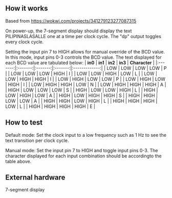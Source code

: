 <!---

This file is used to generate your project datasheet. Please fill in the information below and delete any unused
sections.

You can also include images in this folder and reference them in the markdown. Each image must be less than
512 kb in size, and the combined size of all images must be less than 1 MB.
-->

## How it works

Based from https://wokwi.com/projects/341279123277087315

On power-up, the 7-segment display should display the text PILIPINASLASALLE one at a time per clock cycle. The "dp" output toggles every clock cycle.

Setting the input pin 7 to HIGH allows for manual override of the BCD value. In this mode, input pins 0-3 controls the BCD value. The text displayed for each BCD value are tabulated below:
| **in0** | **in1** | **in2** | **in3** | **Character** |
|:-------:|:-------:|:-------:|:-------:|:-------------:|
|   LOW   |   LOW   |   LOW   |   LOW   |       P       |
|   LOW   |   LOW   |   LOW   |   HIGH  |       I       |
|   LOW   |   LOW   |   HIGH  |   LOW   |       L       |
|   LOW   |   LOW   |   HIGH  |   HIGH  |       I       |
|   LOW   |   HIGH  |   LOW   |   LOW   |       P       |
|   LOW   |   HIGH  |   LOW   |   HIGH  |       I       |
|   LOW   |   HIGH  |   HIGH  |   LOW   |       N       |
|   LOW   |   HIGH  |   HIGH  |   HIGH  |       A       |
|   HIGH  |   LOW   |   LOW   |   LOW   |       S       |
|   HIGH  |   LOW   |   LOW   |   HIGH  |       L       |
|   HIGH  |   LOW   |   HIGH  |   LOW   |       A       |
|   HIGH  |   LOW   |   HIGH  |   HIGH  |       S       |
|   HIGH  |   HIGH  |   LOW   |   LOW   |       A       |
|   HIGH  |   HIGH  |   LOW   |   HIGH  |       L       |
|   HIGH  |   HIGH  |   HIGH  |   LOW   |       L       |
|   HIGH  |   HIGH  |   HIGH  |   HIGH  |       E       |

## How to test

Default mode: Set the clock input to a low frequency such as 1 Hz to see the text transition per clock cycle.

Manual mode: Set the input pin 7 to HIGH and toggle input pins 0-3. The character displayed for each input combination should be accordingto the table above.

## External hardware

7-segment display
